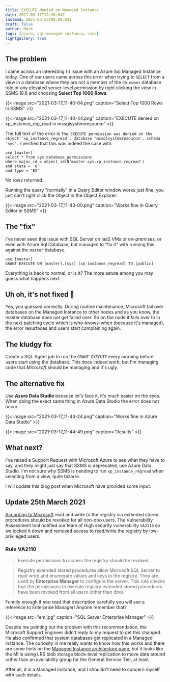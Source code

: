 ```yaml
---
title: EXECUTE denied on Managed Instance
date: 2021-03-17T12:20:04Z
lastmod: 2021-03-25T09:00:04Z
draft: false
author: Mark
tags: [azure, sql-managed-instance, ssms]
lightgallery: true
---
```

## The problem 

I came across an interesting (!) issue with an Azure Sql Managed Instance today. One of our users came across this error when trying to `SELECT` from a view in a database where they are not a member of the `db_owner` database role or any elevated server-level permission by right clicking the view in SSMS 18.8 and choosing **Select Top 1000 Rows**.

{{< image src="2021-03-17_11-40-04.png" caption="Select Top 1000 Rows in SSMS" >}}

{{< image src="2021-03-17_11-40-44.png" caption="EXECUTE denied on xp_instance_reg_read in mssqlsystemresource" >}}

The full text of the error is `The EXECUTE permission was denied on the object 'xp_instance_regread', database 'mssqlsystemresource', schema 'sys'.`
I verified that this was indeed the case with:

``` tsql
use [master]
select * from sys.database_permissions 
where major_id = object_id(N'master.sys.xp_instance_regread')
and state = 'G'
and type = 'EX'
```
No rows returned.

Running the query "normally" in a Query Editor window works just fine, you just can't right click the Object in the Object Explorer.

{{< image src="2021-03-17_11-43-00.png" caption="Works fine in Query Editor in SSMS" >}}


## The "fix"

I've never seen this issue with SQL Server on IaaS VMs or on-premises, or even with Azure Sql Database, but managed to "fix it" with running this against the `master` database.

``` tsql
use [master]
GRANT EXECUTE ON [master].[sys].[xp_instance_regread] TO [public]
```

Everything is back to normal, or is it? The more astute among you may guess what happens next.

## Uh oh, it's not fixed :grimacing:

Yes, you guessed correctly. During routine maintenance, Microsoft fail over databases on the Managed Instance to other nodes and as you know, the master database does not get failed over. So on the node it fails over to in the next patching cycle which is who-knows-when (because it's managed), the error resurfaces and users start complaining again.

## The kludgy fix

Create a SQL Agent job to run the `GRANT EXECUTE` every morning before users start using the database. This does indeed work, but I'm managing code that *Microsoft* should be managing and it's ugly.

## The alternative fix

Use **Azure Data Studio** because let's face it, it's much easier on the eyes. When doing the exact same thing in Azure Data Studio the error does not occur.

{{< image src="2021-03-17_11-44-24.png" caption="Works fine in Azure Data Studio" >}}

{{< image src="2021-03-17_11-44-49.png" caption="Results" >}}

## What next?

I've raised a Support Request with Microsoft Azure to see what they have to say, and they might just say that SSMS is deprecated, use Azure Data Studio. I'm not sure why SSMS is needing to run `xp_instance_regread` when selecting from a view, quite bizarre.

I will update this blog post when Microsoft have provided some input.

## Update 25th March 2021

[According to Microsoft](https://docs.microsoft.com/en-us/azure/azure-sql/database/sql-database-vulnerability-assessment-rules) read and write to the registry via extended stored procedures should be revoked for all non-dbo users. The Vulnerability Assessment tool notified our team of High security vulnerability `VA2110` so we locked it down and removed access to read/write the registry by low-privileged users.
### Rule VA2110

> Execute permissions to access the registry should be revoked.

> Registry extended stored procedures allow Microsoft SQL Server to read write and enumerate values and keys in the registry. They are used by **Enterprise Manager** to configure the server. This rule checks that the permissions to execute registry extended stored procedures have been revoked from all users (other than dbo).

Funnily enough if you read that description carefully you will see a reference to Enterprise Manager! Anyone remember that?

{{< image src="em.jpg" caption="SQL Server Enterprise Manager" >}}

Despite me pointing out the problem with this recommendation, the Microsoft Support Engineer didn't reply to my request to get this changed. He also confirmed that system databases get replicated in a Managed Instance. The curiosity in me really wants to know how this works and there are some hints on the [Managed Instance architecture page](https://docs.microsoft.com/en-us/azure/azure-sql/database/high-availability-sla), but it looks like the MI is using LRS blob storage block-level replication to move data around rather than an availability group for the General Service Tier, at least.

After all, it is a Managed Instance, and I shouldn't need to concern myself with such details.

